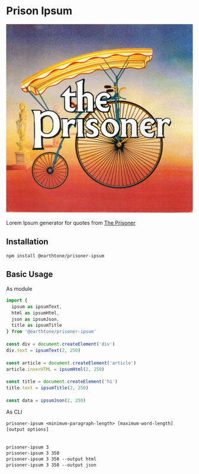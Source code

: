 # Prison Ipsum

![logo](assets/The-Prisoner-Logo.jpg)

Lorem Ipsum generator for quotes from [The Prisoner](https://en.wikipedia.org/wiki/The_Prisoner)

## Installation

```sh
npm install @earthtone/prisoner-ipsum
```

## Basic Usage

As module

```js
import { 
  ipsum as ipsumText, 
  html as ipsumHtml, 
  json as ipsumJson, 
  title as ipsumTitle
} from '@earthtone/prisoner-ipsum'

const div = document.createElement('div')
div.text = ipsumText(2, 250)

const article = document.createElement('article')
article.innerHTML = ipsumHtml(2, 250)

const title = document.createElement('h1')
title.text = ipsumTitle(2, 250)

const data = ipsumJson(2, 250)
```

As CLI

```
prisoner-ipsum <minimum-paragraph-length> [maximum-word-length] [output options]


prisoner-ipsum 3
prisoner-ipsum 3 350
prisoner-ipsum 3 350 --output html 
prisoner-ipsum 3 350 --output json 
```
